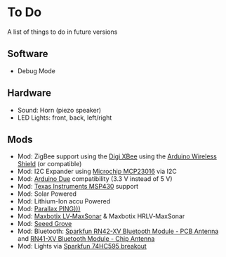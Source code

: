 # To Do #
A list of things to do in future versions

## Software ##
* Debug Mode

## Hardware
* Sound: Horn (piezo speaker)
* LED Lights: front, back, left/right

## Mods ##

* Mod: ZigBee support using the [Digi XBee](http://www.digi.com/xbee/) using the [Arduino Wireless Shield](http://arduino.cc/en/Main/ArduinoWirelessShield) (or compatible)
* Mod: I2C Expander using [Microchip MCP23016](http://nl.farnell.com/microchip/mcp23016-i-sp/ic-io-expander-16bit-spdip28/dp/1439389) via I2C
* Mod: [Arduino Due](http://arduino.cc/en/Main/ArduinoBoardDue) compatibility (3.3 V instead of 5 V)
* Mod: [Texas Instruments MSP430](http://www.ti.com/msp430) support
* Mod: Solar Powered
* Mod: Lithium-Ion accu Powered
* Mod: [Parallax PING)))](http://www.parallax.com/Store/Sensors/ObjectDetection/tabid/176/CategoryID/51/List/0/SortField/0/Level/a/ProductID/92/Default.aspx)
* Mod: [Maxbotix LV‑MaxSonar](http://www.maxbotix.com/Ultrasonic_Sensors.htm#LV-EZ) & Maxbotix HRLV‑MaxSonar
* Mod: [Seeed Grove](http://www.seeedstudio.com/depot/grove-ultrasonic-ranger-p-960.html)
* Mod: Bluetooth: [Sparkfun RN42-XV Bluetooth Module - PCB Antenna](https://www.sparkfun.com/products/11601) and [RN41-XV Bluetooth Module - Chip Antenna](https://www.sparkfun.com/products/11600 )
* Mod: Lights via [Sparkfun 74HC595 breakout](https://www.sparkfun.com/products/11512)
